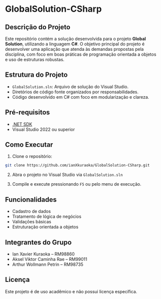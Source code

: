 # GlobalSolution-CSharp

## Descrição do Projeto

Este repositório contém a solução desenvolvida para o projeto **Global Solution**, utilizando a linguagem **C#**. O objetivo principal do projeto é desenvolver uma aplicação que atenda às demandas propostas pela disciplina, com foco em boas práticas de programação orientada a objetos e uso de estruturas robustas.

## Estrutura do Projeto

- `GlobalSolution.sln`: Arquivo de solução do Visual Studio.
- Diretórios de código fonte organizados por responsabilidades.
- Código desenvolvido em C# com foco em modularização e clareza.

## Pré-requisitos

- [.NET SDK](https://dotnet.microsoft.com/download)
- Visual Studio 2022 ou superior

## Como Executar

1. Clone o repositório:
```bash
git clone https://github.com/ianXkuraoka/GlobalSolution-CSharp.git
```

2. Abra o projeto no Visual Studio via `GlobalSolution.sln`

3. Compile e execute pressionando `F5` ou pelo menu de execução.

## Funcionalidades

- Cadastro de dados
- Tratamento de lógica de negócios
- Validações básicas
- Estruturação orientada a objetos

## Integrantes do Grupo

- Ian Xavier Kuraoka – RM98860
- Aksel Viktor Caminha Rae – RM99011
- Arthur Wollmann Petrin – RM98735

## Licença

Este projeto é de uso acadêmico e não possui licença específica.
